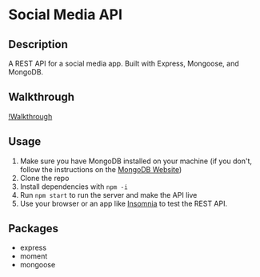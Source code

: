 # Social Media API

## Description
A REST API for a social media app. Built with Express, Mongoose, and MongoDB.

## Walkthrough
[!Walkthrough](https://youtu.be/Ffl6UKEA9Vk)

## Usage
1. Make sure you have MongoDB installed on your machine (if you don't, follow the instructions on the [MongoDB Website](https://docs.mongodb.com/manual/installation/))
2. Clone the repo
3. Install dependencies with `npm -i`
4. Run `npm start` to run the server and make the API live
5. Use your browser or an app like [Insomnia](https://insomnia.rest/) to test the REST API.

## Packages
- express
- moment
- mongoose


